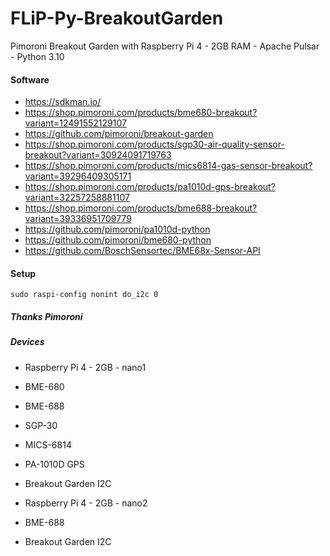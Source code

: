 # FLiP-Py-BreakoutGarden
Pimoroni Breakout Garden with Raspberry Pi 4 - 2GB RAM - Apache Pulsar - Python 3.10


#### Software

* https://sdkman.io/
* https://shop.pimoroni.com/products/bme680-breakout?variant=12491552129107
* https://github.com/pimoroni/breakout-garden
* https://shop.pimoroni.com/products/sgp30-air-quality-sensor-breakout?variant=30924091719763
* https://shop.pimoroni.com/products/mics6814-gas-sensor-breakout?variant=39296409305171
* https://shop.pimoroni.com/products/pa1010d-gps-breakout?variant=32257258881107
* https://shop.pimoroni.com/products/bme688-breakout?variant=39336951709779
* https://github.com/pimoroni/pa1010d-python
* https://github.com/pimoroni/bme680-python
* https://github.com/BoschSensortec/BME68x-Sensor-API

#### Setup

````
sudo raspi-config nonint do_i2c 0

````

##### Thanks Pimoroni

##### Devices

* Raspberry Pi 4 - 2GB - nano1
 * BME-680
 * BME-688
 * SGP-30
 * MICS-6814
 * PA-1010D GPS
 * Breakout Garden I2C

* Raspberry Pi 4 - 2GB - nano2
 * BME-688
 * Breakout Garden I2C
